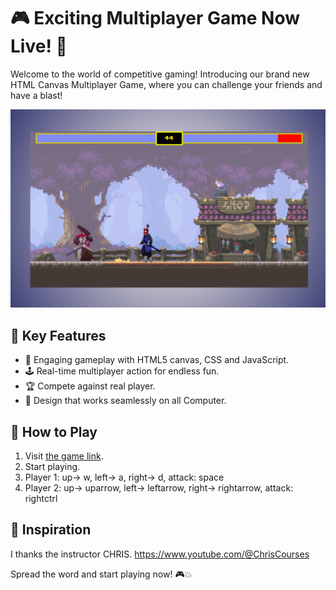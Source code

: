 # 🎮 Exciting Multiplayer Game Now Live! 🚀

Welcome to the world of competitive gaming! Introducing our brand new HTML Canvas Multiplayer Game, where you can challenge your friends and have a blast!

![Gameplay Screenshot](canvas-game-3.png)

## 🌟 Key Features

- 🎉 Engaging gameplay with HTML5 canvas, CSS and JavaScript.
- 🕹️ Real-time multiplayer action for endless fun.
- 🏆 Compete against real player.
- 🚀 Design that works seamlessly on all Computer.

## 🎯 How to Play

1. Visit [the game link](https://yaga-fighting-game.netlify.app).
2. Start playing.
3. Player 1: up-> w, left-> a, right-> d, attack: space
4. Player 2: up-> uparrow, left-> leftarrow, right-> rightarrow, attack: rightctrl

## 🤝 Inspiration
I thanks the instructor CHRIS. https://www.youtube.com/@ChrisCourses

Spread the word and start playing now! 🎮💥
